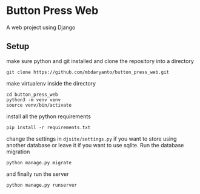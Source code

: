 # Button Press Web

A web project using Django

## Setup

make sure python and git installed and clone the repository into a directory

    git clone https://github.com/mbdaryanto/button_press_web.git

make virtualenv inside the directory

    cd button_press_web
    python3 -m venv venv
    source venv/bin/activate

install all the python requirements

    pip install -r requirements.txt

change the settings in `djsite/settings.py` if you want to store
using another database or leave it if you want to use sqlite.
Run the database migration

    python manage.py migrate

and finally run the server

    python manage.py runserver
